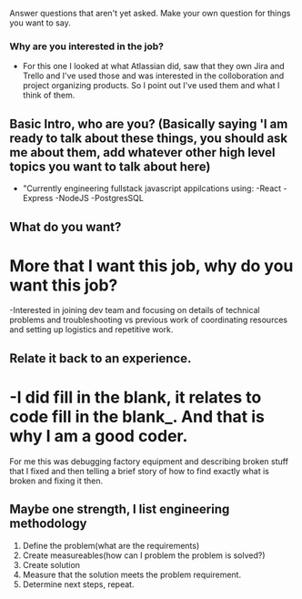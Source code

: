 Answer questions that aren't yet asked. Make your own question for things you want to say.

### Why are you interested in the job?
- For this one I looked at what Atlassian did, saw that they own Jira and Trello and I've used those and was interested in the colloboration and project organizing products. So I point out I've used them and what I think of them.

## Basic Intro, who are you? (Basically saying 'I am ready to talk about these things, you should ask me about them, add whatever other high level topics you want to talk about here)
- "Currently engineering fullstack javascript appilcations using:
  -React
  -Express
  -NodeJS
  -PostgresSQL


## What do you want?
# More that I want this job, why do you want this job?
-Interested in joining dev team and focusing on details of technical problems and troubleshooting vs previous work of coordinating resources and setting up logistics and repetitive work.

## Relate it back to an experience.
# -I did ____fill in the blank____, it relates to code ____fill in the blank_____. And that is why I am a good coder.

For me this was debugging factory equipment and describing broken stuff that I fixed and then telling a brief story of how to find exactly what is broken and fixing it then. 

## Maybe one strength, I list engineering methodology
1. Define the problem(what are the requirements)
1. Create measureables(how can I problem the problem is solved?)
1. Create solution
1. Measure that the solution meets the problem requirement.
1. Determine next steps, repeat.



